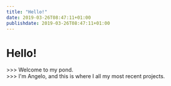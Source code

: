 ```yaml
---
title: "Hello!"
date: 2019-03-26T08:47:11+01:00
publishdate: 2019-03-26T08:47:11+01:00
---
```

# Hello! 

<p> >>> Welcome to my pond. <br>
>>> I'm Angelo, and this is where I all my most recent projects. </p>
